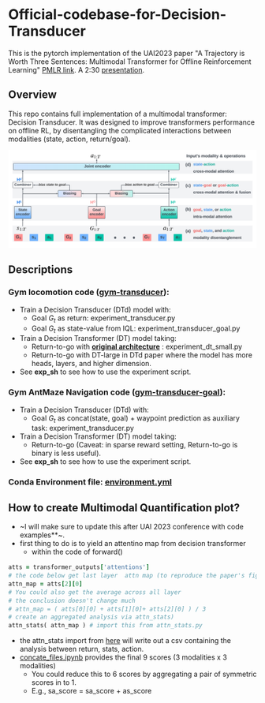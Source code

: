 # Official-codebase-for-Decision-Transducer
This is the pytorch implementation of the UAI2023 paper  "A Trajectory is Worth Three Sentences: Multimodal Transformer for Offline Reinforcement Learning" [PMLR link](https://proceedings.mlr.press/v216/wang23d.html). A 2:30 [presentation](https://youtu.be/-f3zd_2GWuE).

## Overview
This repo contains full implementation of a multimodal transformer: Decision Transducer. It was designed to improve transformers performance on offline RL, by disentangling the complicated interactions between modalities (state, action, return/goal).

![image info](./architecture.png)

## Descriptions

### Gym locomotion code ([gym-transducer](./gym-transducer)): 
* Train a Decision Transducer (DTd) model with: 
    * Goal $G_t$ as return: experiment_transducer.py 
    * Goal $G_t$ as state-value from IQL: experiment_transducer_goal.py 
* Train a Decision Transformer (DT) model taking:
    * Return-to-go with **[original architecture]([https://link-url-here.org](https://github.com/kzl/decision-transformer/tree/master))** : experiment_dt_small.py
    * Return-to-go with DT-large in DTd paper where the model has more heads, layers, and higher dimension.
* See **exp_sh** to see how to use the experiment script.

### Gym AntMaze Navigation code ([gym-transducer-goal](./gym-transducer-goal)):
* Train a Decision Transducer (DTd) with:
    * Goal $G_t$ as concat(state, goal) + waypoint prediction as auxiliary task: experiment_transducer.py
* Train a  Decision Transformer (DT) model taking:
    * Return-to-go (Caveat: in sparse reward setting, Return-to-go is binary is less useful).
* See **exp_sh** to see how to use the experiment script.
      

### Conda Environment file: [environment.yml](./environment.yml)

## How to create Multimodal Quantification plot?

* ~I will make sure to update this after UAI 2023 conference with code examples**~.
* first thing to do is to yield an attentino map from decision transformer
   * within the code of forward()
```ruby
atts = transformer_outputs['attentions']
# the code below get last layer  attn map (to reproduce the paper's figure 1)
attn_map = atts[2][0]
# You could also get the average across all layer
# the conclusion doesn't change much
# attn_map = ( atts[0][0] + atts[1][0]+ atts[2][0] ) / 3
# create an aggregated analysis via attn_stats)
attn_stats( attn_map ) # import this from attn_stats.py
```
* the attn_stats import from [here](https://github.com/berniewang8177/Official-codebase-for-Decision-Transducer/blob/main/attn_stats.py) will write out a csv containing the analysis between return, stats, action.
* [concate_files.ipynb](https://github.com/berniewang8177/Official-codebase-for-Decision-Transducer/blob/main/concat_files.ipynb) provides the final 9 scores (3 modalities x 3 modalities)
   * You could reduce this to 6 scores by aggregating a pair of symmetric scores in to 1.
   * E.g., sa_score = sa_score + as_score 

